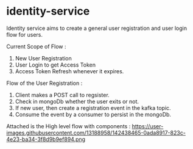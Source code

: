 # identity-service

Identity service aims to create a general user registration and user login flow for users. 

Current Scope of Flow : 
1. New User Registration 
2. User Login to get Access Token 
3. Access Token Refresh whenever it expires. 

Flow of the User Registration : 
  1. Client makes a POST call to regsister. 
  2. Check in mongoDb whether the user exits or not.
  3. If new user, then create a registration event in the kafka topic.
  4. Consume the event by a consumer to persist in the mongoDb.
  
  Attached is the High level flow with components :
  https://user-images.githubusercontent.com/13188958/142438465-0ada8917-823c-4e23-ba34-3f8d9b9ef894.png
